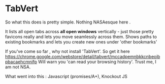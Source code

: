 TabVert
=======

So what this does is pretty simple. Nothing NASAesque here . 

It lists all open tabs across <b>all open windows</b> vertically - just those pretty favicons really and lets you move 
seamlessly across them. Shows paths to existing bookmarks and lets you create new ones under 'other bookmarks'

If you've come so far , why not install 'TabVert'. So get it here https://chrome.google.com/webstore/detail/tabvert/mccadpemnbkkcnbeoibpbacaehcmnifp
Will warn you 'can read your browsing history'. Trust me, I am not NSA.

What went into this : Javascript (promises/A+), Knockout JS

